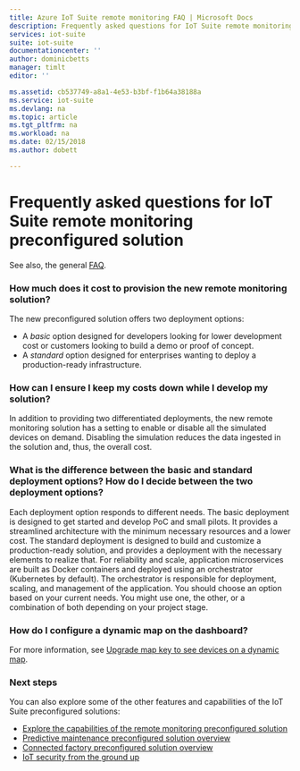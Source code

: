```yaml
---
title: Azure IoT Suite remote monitoring FAQ | Microsoft Docs
description: Frequently asked questions for IoT Suite remote monitoring preconfigured solution
services: iot-suite
suite: iot-suite
documentationcenter: ''
author: dominicbetts
manager: timlt
editor: ''

ms.assetid: cb537749-a8a1-4e53-b3bf-f1b64a38188a
ms.service: iot-suite
ms.devlang: na
ms.topic: article
ms.tgt_pltfrm: na
ms.workload: na
ms.date: 02/15/2018
ms.author: dobett

---
```

# Frequently asked questions for IoT Suite remote monitoring preconfigured solution

See also, the general [FAQ](iot-suite-faq.md).

### How much does it cost to provision the new remote monitoring solution?

The new preconfigured solution offers two deployment options:

* A *basic* option designed for developers looking for lower development cost or customers looking to build a demo or proof of concept.
* A *standard* option designed for enterprises wanting to deploy a production-ready infrastructure.

### How can I ensure I keep my costs down while I develop my solution?

In addition to providing two differentiated deployments, the new remote monitoring solution has a setting to enable or disable all the simulated devices on demand. Disabling the simulation reduces the data ingested in the solution and, thus, the overall cost.

### What is the difference between the basic and standard deployment options? How do I decide between the two deployment options?

Each deployment option responds to different needs. The basic deployment is designed to get started and develop PoC and small pilots. It provides a streamlined architecture with the minimum necessary resources and a lower cost. The standard deployment is designed to build and customize a production-ready solution, and provides a deployment with the necessary elements to realize that. For reliability and scale, application microservices are built as Docker containers and deployed using an orchestrator (Kubernetes by default). The orchestrator is responsible for deployment, scaling, and management of the application. You should choose an option based on your current needs. You might use one, the other, or a combination of both depending on your project stage.

### How do I configure a dynamic map on the dashboard?

For more information, see [Upgrade map key to see devices on a dynamic map](https://github.com/Azure/azure-iot-pcs-remote-monitoring-dotnet/wiki/Developer-Reference-Guide#upgrade-map-key-to-see-devices-on-a-dynamic-map).

### Next steps

You can also explore some of the other features and capabilities of the IoT Suite preconfigured solutions:

* [Explore the capabilities of the remote monitoring preconfigured solution](iot-suite-remote-monitoring-explore.md)
* [Predictive maintenance preconfigured solution overview](iot-suite-predictive-overview.md)
* [Connected factory preconfigured solution overview](iot-suite-connected-factory-overview.md)
* [IoT security from the ground up](securing-iot-ground-up.md)